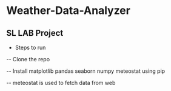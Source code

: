 # Weather-Data-Analyzer
## SL LAB Project
- Steps to run

-- Clone the repo

-- Install matplotlib pandas seaborn numpy meteostat using pip

-- meteostat is used to fetch data from web
